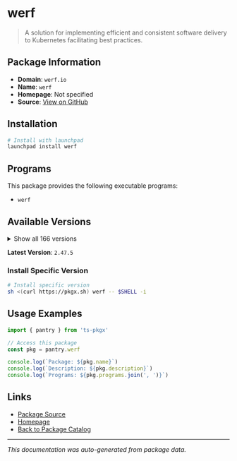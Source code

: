 # werf

> A solution for implementing efficient and consistent software delivery to Kubernetes facilitating best practices.

## Package Information

- **Domain**: `werf.io`
- **Name**: `werf`
- **Homepage**: Not specified
- **Source**: [View on GitHub](https://github.com/pkgxdev/pantry/tree/main/projects/werf.io/package.yml)

## Installation

```bash
# Install with launchpad
launchpad install werf
```

## Programs

This package provides the following executable programs:

- `werf`

## Available Versions

<details>
<summary>Show all 166 versions</summary>

- `2.47.5`, `2.47.4`, `2.47.3`, `2.47.2`, `2.47.1`
- `2.47.0`, `2.46.0`, `2.45.1`, `2.45.0`, `2.44.1`
- `2.44.0`, `2.43.1`, `2.43.0`, `2.42.0`, `2.41.3`
- `2.41.2`, `2.41.1`, `2.41.0`, `2.39.1`, `2.39.0`
- `2.38.1`, `2.38.0`, `2.37.1`, `2.37.0`, `2.36.4`
- `2.36.3`, `2.36.2`, `2.36.1`, `2.36.0`, `2.35.10`
- `2.35.9`, `2.35.8`, `2.35.7`, `2.35.6`, `2.35.5`
- `2.35.4`, `2.35.3`, `2.35.2`, `2.35.1`, `2.35.0`
- `2.34.1`, `2.34.0`, `2.33.0`, `2.32.2`, `2.32.1`
- `2.32.0`, `2.31.1`, `2.31.0`, `2.30.1`, `2.30.0`
- `2.29.0`, `2.28.0`, `2.27.1`, `2.27.0`, `2.26.6`
- `2.26.5`, `2.26.4`, `2.26.3`, `2.26.2`, `2.26.1`
- `2.26.0`, `2.25.1`, `2.25.0`, `2.24.0`, `2.23.1`
- `2.23.0`, `2.22.0`, `2.21.0`, `2.20.0`, `2.19.0`
- `2.18.0`, `2.17.0`, `2.16.3`, `2.16.2`, `2.16.1`
- `2.16.0`, `2.15.3`, `2.15.2`, `2.15.1`, `2.15.0`
- `2.14.0`, `2.13.1`, `2.13.0`, `2.12.1`, `2.12.0`
- `2.11.0`, `2.10.10`, `2.10.9`, `2.10.8`, `2.10.7`
- `2.10.6`, `2.10.5`, `2.10.4`, `2.10.3`, `2.10.2`
- `2.10.1`, `2.10.0`, `2.9.3`, `2.9.2`, `2.9.1`
- `2.9.0`, `2.8.0`, `2.7.1`, `2.7.0`, `2.6.7`
- `2.6.6`, `2.6.5`, `2.6.4`, `2.6.3`, `2.6.2`
- `2.6.1`, `2.6.0`, `2.5.0`, `2.4.1`, `2.4.0`
- `2.3.3`, `2.3.2`, `2.3.1`, `2.3.0`, `2.2.0`
- `2.1.0`, `2.0.4`, `2.0.3`, `2.0.2`, `2.0.1`
- `2.0.0`, `1.2.334`, `1.2.333`, `1.2.332`, `1.2.331`
- `1.2.330`, `1.2.329`, `1.2.328`, `1.2.327`, `1.2.326`
- `1.2.325`, `1.2.324`, `1.2.323`, `1.2.322`, `1.2.321`
- `1.2.320`, `1.2.318`, `1.2.317`, `1.2.316`, `1.2.315`
- `1.2.313`, `1.2.312`, `1.2.311`, `1.2.310`, `1.2.309`
- `1.2.308`, `1.2.307`, `1.2.306`, `1.2.305`, `1.2.303`
- `1.2.302`, `1.2.301`, `1.2.300`, `1.2.299`, `1.2.298`
- `1.2.297`, `1.2.296`, `1.2.295`, `1.2.294`, `1.1.36`
- `1.1.35`

</details>

**Latest Version**: `2.47.5`

### Install Specific Version

```bash
# Install specific version
sh <(curl https://pkgx.sh) werf -- $SHELL -i
```

## Usage Examples

```typescript
import { pantry } from 'ts-pkgx'

// Access this package
const pkg = pantry.werf

console.log(`Package: ${pkg.name}`)
console.log(`Description: ${pkg.description}`)
console.log(`Programs: ${pkg.programs.join(', ')}`)
```

## Links

- [Package Source](https://github.com/pkgxdev/pantry/tree/main/projects/werf.io/package.yml)
- [Homepage](#)
- [Back to Package Catalog](../../package-catalog.md)

---

*This documentation was auto-generated from package data.*
